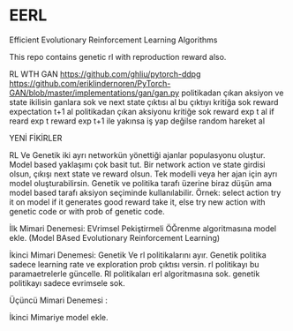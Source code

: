 # EERL
Efficient Evolutionary Reinforcement Learning Algorithms


This repo contains genetic rl with reproduction reward also.



RL WTH GAN
https://github.com/ghliu/pytorch-ddpg
https://github.com/eriklindernoren/PyTorch-GAN/blob/master/implementations/gan/gan.py 
politikadan çıkan aksiyon ve state ikilisin ganlara sok ve next state çıktısı al
bu çıktıyı kritiğa sok reward expectation t+1 al
politikadan çıkan aksiyonu kritiğe sok reward exp t al
if reard exp t reward exp t+1 ile yakınsa iş yap
değilse random hareket al


YENİ FİKİRLER

RL Ve Genetik iki ayrı networkün yönettiği ajanlar populasyonu oluştur.
Model based yaklaşımı çok basit tut. Bir network action ve state girdisi olsun, çıkışı next state ve reward olsun.
Tek modelli veya her ajan için ayrı model oluşturabilirsin.
Genetik ve politika tarafı üzerine biraz düşün ama model based tarafı aksiyon seçiminde kullanılabilir. Örnek: select action try it on model if it generates good reward take it, else try new action with genetic code or with prob of genetic code.

İlk Mimari Denemesi:
EVrimsel Pekiştirmeli ÖĞrenme algoritmasına model ekle. (Model BAsed Evolutionary Reinforcement Learning)

İkinci Mimari Denemesi:
Genetik Ve rl politikalarını ayır. Genetik politika sadece learning rate ve exploration prob çıktısı versin. rl politikayı bu paramaetrelerle güncelle. Rl politikaları erl algoritmasına sok. genetik politikayı sadece evrimsele sok.

Üçüncü Mimari Denemesi :

İkinci Mimariye model ekle.

